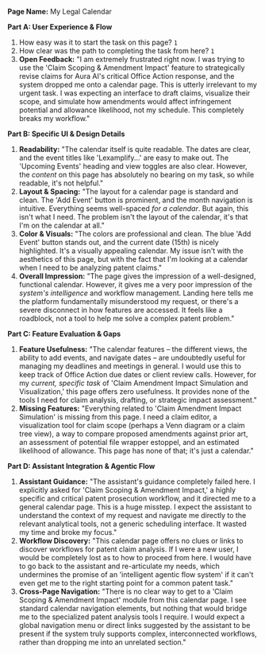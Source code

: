 **Page Name:** My Legal Calendar

**Part A: User Experience & Flow**
1. How easy was it to start the task on this page? `1`
2. How clear was the path to completing the task from here? `1`
3. **Open Feedback:** "I am extremely frustrated right now. I was trying to use the 'Claim Scoping & Amendment Impact' feature to strategically revise claims for Aura AI's critical Office Action response, and the system dropped me onto a calendar page. This is utterly irrelevant to my urgent task. I was expecting an interface to draft claims, visualize their scope, and simulate how amendments would affect infringement potential and allowance likelihood, not my schedule. This completely breaks my workflow."

**Part B: Specific UI & Design Details**
1.  **Readability:** "The calendar itself is quite readable. The dates are clear, and the event titles like 'Lexamplify...' are easy to make out. The 'Upcoming Events' heading and view toggles are also clear. However, the *content* on this page has absolutely no bearing on my task, so while readable, it's not helpful."
2.  **Layout & Spacing:** "The layout for a calendar page is standard and clean. The 'Add Event' button is prominent, and the month navigation is intuitive. Everything seems well-spaced *for a calendar*. But again, this isn't what I need. The problem isn't the layout of the calendar, it's that I'm on the calendar at all."
3.  **Color & Visuals:** "The colors are professional and clean. The blue 'Add Event' button stands out, and the current date (15th) is nicely highlighted. It's a visually appealing calendar. My issue isn't with the aesthetics of this page, but with the fact that I'm looking at a calendar when I need to be analyzing patent claims."
4.  **Overall Impression:** "The page gives the impression of a well-designed, functional calendar. However, it gives me a very poor impression of the *system's intelligence* and workflow management. Landing here tells me the platform fundamentally misunderstood my request, or there's a severe disconnect in how features are accessed. It feels like a roadblock, not a tool to help me solve a complex patent problem."

**Part C: Feature Evaluation & Gaps**
1.  **Feature Usefulness:** "The calendar features – the different views, the ability to add events, and navigate dates – are undoubtedly useful for managing my deadlines and meetings in general. I would use this to keep track of Office Action due dates or client review calls. However, for my *current, specific task* of 'Claim Amendment Impact Simulation and Visualization,' this page offers zero usefulness. It provides none of the tools I need for claim analysis, drafting, or strategic impact assessment."
2.  **Missing Features:** "Everything related to 'Claim Amendment Impact Simulation' is missing from this page. I need a claim editor, a visualization tool for claim scope (perhaps a Venn diagram or a claim tree view), a way to compare proposed amendments against prior art, an assessment of potential file wrapper estoppel, and an estimated likelihood of allowance. This page has none of that; it's just a calendar."

**Part D: Assistant Integration & Agentic Flow**
1.  **Assistant Guidance:** "The assistant's guidance completely failed here. I explicitly asked for 'Claim Scoping & Amendment Impact,' a highly specific and critical patent prosecution workflow, and it directed me to a general calendar page. This is a huge misstep. I expect the assistant to understand the context of my request and navigate me directly to the relevant analytical tools, not a generic scheduling interface. It wasted my time and broke my focus."
2.  **Workflow Discovery:** "This calendar page offers no clues or links to discover workflows for patent claim analysis. If I were a new user, I would be completely lost as to how to proceed from here. I would have to go back to the assistant and re-articulate my needs, which undermines the promise of an 'intelligent agentic flow system' if it can't even get me to the right starting point for a common patent task."
3.  **Cross-Page Navigation:** "There is no clear way to get to a 'Claim Scoping & Amendment Impact' module from this calendar page. I see standard calendar navigation elements, but nothing that would bridge me to the specialized patent analysis tools I require. I would expect a global navigation menu or direct links suggested by the assistant to be present if the system truly supports complex, interconnected workflows, rather than dropping me into an unrelated section."